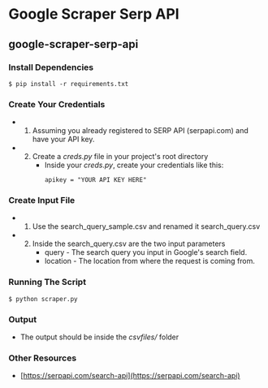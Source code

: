 # Google Scraper Serp API
## google-scraper-serp-api

### Install Dependencies
```
$ pip install -r requirements.txt
```

### Create Your Credentials
* 1. Assuming you already registered to SERP API (serpapi.com) and have your API key.
* 2. Create a *creds.py* file in your project's root directory
        * Inside your *creds.py*, create your credentials like this:
            ``` 
            apikey = "YOUR API KEY HERE"
            ``` 

### Create Input File

* 1. Use the search_query_sample.csv and renamed it search_query.csv
* 2. Inside the search_query.csv are the two input parameters
        * query - The search query you input in Google's search field.
        * location - The location from where the request is coming from.

### Running The Script
```
$ python scraper.py
```

### Output
* The output should be inside the *csvfiles/* folder

### Other Resources
* [https://serpapi.com/search-api](https://serpapi.com/search-api)